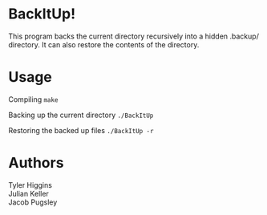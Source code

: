 # BackItUp! #
This program backs the current directory recursively into a hidden .backup/ directory. It can also restore the contents of the directory.

# Usage
Compiling
`make`

Backing up the current directory
`./BackItUp`

Restoring the backed up files
`./BackItUp -r`

# Authors #

Tyler Higgins  
Julian Keller  
Jacob Pugsley  

